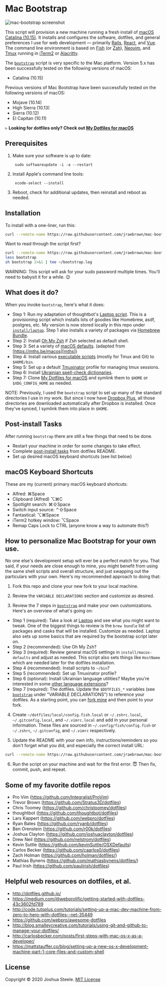 # Mac Bootstrap

![mac-bootstrap screenshot][screenshot]

This script will provision a new machine running a fresh install of [macOS Catalina (10.15)][catalina]. It installs and configures the software, dotfiles, and general preferences I use for web development — primarily [Rails][rails], [React][react], and [Vue][vue]. The command line environment is based on [Fish][fish] (or [Zsh][zsh]), [Neovim][neovim], and [Tmux][tmux] running in [iTerm2][iterm2] or [Alacritty][alacritty].

The [`bootstrap`][bootstrap] script is very specific to the Mac platform. Version 5.x has been successfully tested on the following versions of macOS:

* Catalina (10.15)

Previous versions of Mac Bootstrap have been successfully tested on the following versions of macOS:

* Mojave (10.14)
* High Sierra (10.13)
* Sierra (10.12)
* El Capitan (10.11)

&#9657; **Looking for dotfiles only? Check out [My Dotfiles for macOS](http://jsua.co/dotfiles)**

## Prerequisites

1. Make sure your software is up to date:

        sudo softwareupdate -i -a --restart

1. Install Apple's command line tools:

        xcode-select --install

1. Reboot, check for additional updates, then reinstall and reboot as needed.

## Installation

To install with a one-liner, run this:

```sh
curl --remote-name https://raw.githubusercontent.com/jraebrown/mac-bootstrap/master/bootstrap && sh bootstrap 2>&1 | tee ~/bootstrap.log
```

Want to read through the script first?
```sh
curl --remote-name https://raw.githubusercontent.com/jraebrown/mac-bootstrap/master/bootstrap
less bootstrap
sh bootstrap 2>&1 | tee ~/bootstrap.log
```

WARNING: This script will ask for your sudo password multiple times. You'll need to babysit it for a while. 😉

## What does it do?

When you invoke `bootstrap`, here's what it does:

* Step 1: Run my adaptation of thoughtbot's [Laptop script][laptop]. This is a provisioning script which installs lots of goodies like Homebrew, asdf, postgres, etc. My version is now stored locally in this repo under [`install/laptop`][my-laptop]. Step 1 also installs a variety of packages via [Homebrew Bundle][brew-bundle].
* Step 2: Install [Oh My Zsh][omz] if Zsh selected as default shell.
* Step 3: Set a variety of [macOS defaults][macos-defaults]. (adapted from [https://mths.be/macos][mths])
* Step 4: Install various [executable scripts][exe-scripts] (mostly for Tmux and Git) to `$HOME/bin`.
* Step 5: Set up a default [Tmuxinator][tmuxinator] profile for managing tmux sessions.
* Step 6: Install [Ukrainian spell-check dictionaries][dictionaries].
* Step 7: Clone [My Dotfiles for macOS][dotfiles] and symlink them to `$HOME` or `$XDG_CONFIG_HOME` as needed.

NOTE: Previously, I used the `bootstrap` script to set up many of the standard directories I use in my work. But since I now have [Dropbox Plus][db-plus], all those directories are downloaded automatically after Dropbox is installed. Once they've synced, I symlink them into place in `$HOME`.

## Post-install Tasks

After running `bootstrap` there are still a few things that need to be done.

* Restart your machine in order for some changes to take effect.
* Complete [post-install tasks][post-install-tasks] from dotfiles README.
* Set up desired macOS keyboard shortcuts (see list below)

## macOS Keyboard Shortcuts

These are my (current) primary macOS keyboard shortcuts:

* Alfred: &#8984;Space
* Clipboard (Alfred) &#8997;&#8984;C
* Spotlight search: &#8984;&#8679;Space
* Switch input source: &#8963;&#8679;Space
* Fantastical: &#8997;&#8984;Space
* iTerm2 hotkey window: &#8997;Space
* Remap Caps Lock to CTRL (anyone know a way to automate this?)

## How to personalize Mac Bootstrap for your own use.

No one else's development setup will ever be a perfect match for you. That said, if your needs are close enough to mine, you might benefit from using the same shell scripts and overall structure, and just swapping out the particulars with your own. Here's my recommended approach to doing that:

1) Fork this repo and clone your new fork to your local machine.

2) Review the `VARIABLE DECLARATIONS` section and customize as desired.

3) Review the 7 steps in [`bootstrap`][bootstrap] and make your own customizations. Here's an overview of what's going on:

* Step 1 (required): Take a look at [Laptop][laptop] and see what you might want to tweak. One of the biggest things to review is the `brew bundle` list of packages and casks that will be installed. Customize as needed. Laptop also sets up some basics that are required by the bootstrap script later on.
* Step 2 (recommended): Use Oh My Zsh?
* Step 3 (required): Review general macOS settings in `install/macos-defaults` and adjust as needed. This script also sets things like `HostName` which are needed later for the dotfiles installation.
* Step 4 (recommended): Install scripts to `~/bin`?
* Step 5 (recommended): Set up Tmuxinator profile?
* Step 6 (optional): Install Ukrainian language utilities? Maybe you're interested in some [other language extensions][lang-extensions]?
* Step 7 (required): The dotfiles. Update the `$DOTFILES_*` variables (see [`bootstrap`][bootstrap] under "VARIABLE DECLARATIONS") to reference your dotfiles. As a starting point, you can [fork mine][dotfiles] and then point to your fork.

4) Create `~/dotfiles/local/config.fish.local` or `~/.zshrc.local`, `~/.gitconfig.local`, and `~/.vimrc.local` and add in your personal information. These files are sourced in `~/.config/fish/config.fish` or `~/.zshrc`, `~/.gitconfig`, and `~/.vimrc`  respectively.

5) Update the README with your own info, instructions/reminders so you don't forget what you did, and especially the correct install URL:

```sh
curl --remote-name https://raw.githubusercontent.com/jraebrown/mac-bootstrap/master/bootstrap && sh bootstrap 2>&1 | tee ~/boostrap.log
```

6) Run the script on your machine and wait for the first error. 😇 Then fix, commit, push, and repeat.

## Some of my favorite dotfile repos

* Pro Vim (https://github.com/Integralist/ProVim)
* Trevor Brown (https://github.com/Stratus3D/dotfiles)
* Chris Toomey (https://github.com/christoomey/dotfiles)
* thoughtbot (https://github.com/thoughtbot/dotfiles)
* Lars Kappert (https://github.com/webpro/dotfiles)
* Ryan Bates (https://github.com/ryanb/dotfiles)
* Ben Orenstein (https://github.com/r00k/dotfiles)
* Joshua Clayton (https://github.com/joshuaclayton/dotfiles)
* Drew Neil (https://github.com/nelstrom/dotfiles)
* Kevin Suttle (https://github.com/kevinSuttle/OSXDefaults)
* Carlos Becker (https://github.com/caarlos0/dotfiles)
* Zach Holman (https://github.com/holman/dotfiles/)
* Mathias Bynens (https://github.com/mathiasbynens/dotfiles/)
* Paul Irish (https://github.com/paulirish/dotfiles)

## Helpful web resources on dotfiles, et al.

* http://dotfiles.github.io/
* https://medium.com/@webprolific/getting-started-with-dotfiles-43c3602fd789
* http://code.tutsplus.com/tutorials/setting-up-a-mac-dev-machine-from-zero-to-hero-with-dotfiles--net-35449
* https://github.com/webpro/awesome-dotfiles
* http://blog.smalleycreative.com/tutorials/using-git-and-github-to-manage-your-dotfiles/
* http://carlosbecker.com/posts/first-steps-with-mac-os-x-as-a-developer/
* https://mattstauffer.co/blog/setting-up-a-new-os-x-development-machine-part-1-core-files-and-custom-shell

## License

Copyright &copy; 2020 Joshua Steele. [MIT License](https://github.com/joshukraine/mac-bootstrap/blob/master/LICENSE)

[alacritty]: https://github.com/alacritty/alacritty
[bootstrap]: https://github.com/joshukraine/mac-bootstrap/blob/master/bootstrap
[brew-bundle]: https://github.com/Homebrew/homebrew-bundle#usage
[catalina]: https://www.apple.com/macos/catalina/
[db-plus]: https://db.tt/Kmoif6SG
[dictionaries]: https://extensions.openoffice.org/en/project/ukrainian-dictionary
[dotfiles]: http://jsua.co/dotfiles
[exe-scripts]: https://github.com/joshukraine/mac-bootstrap/tree/master/bin
[fish]: http://fishshell.com/
[iterm2]: https://www.iterm2.com/
[lang-extensions]: http://extensions.services.openoffice.org/en/search?f[0]=field_project_tags%3A157
[laptop]: https://github.com/thoughtbot/laptop
[macos-defaults]: https://github.com/joshukraine/mac-bootstrap/blob/master/install/macos-defaults
[mths]: https://mths.be/macos
[my-laptop]: https://github.com/joshukraine/mac-bootstrap/blob/master/install/laptop
[neovim]: https://neovim.io/
[omz]: http://ohmyz.sh/
[post-install-tasks]: https://github.com/joshukraine/dotfiles#post-install-tasks
[rails]: https://rubyonrails.org/
[react]: https://reactjs.org/
[screenshot]: https://res.cloudinary.com/dnkvsijzu/image/upload/v1584124959/screenshots/mac-bootstrap-mar-2020_pmadrx.png
[stratus3d]: http://stratus3d.com/blog/2015/02/28/sync-iterm2-profile-with-dotfiles-repository/
[tmux]: https://github.com/tmux/tmux/wiki
[tmuxinator]: https://github.com/tmuxinator/tmuxinator
[vue]: https://vuejs.org/
[zsh]: https://www.zsh.org/
